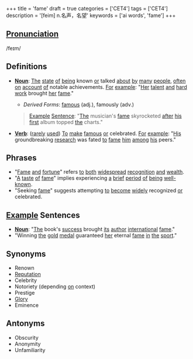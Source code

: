 +++
title = 'fame'
draft = true
categories = ['CET4']
tags = ['CET4']
description = '[feim] n.名声，名望'
keywords = ['ai words', 'fame']
+++

## [Pronunciation](/en/post/pronunciation/)
/feɪm/

## Definitions
- **[Noun](/en/post/noun/)**: [The](/en/post/the/) [state](/en/post/state/) [of](/en/post/of/) [being](/en/post/being/) known [or](/en/post/or/) talked [about](/en/post/about/) [by](/en/post/by/) [many](/en/post/many/) [people](/en/post/people/), [often](/en/post/often/) [on](/en/post/on/) [account](/en/post/account/) [of](/en/post/of/) notable achievements. [For](/en/post/for/) [example](/en/post/example/): "[Her](/en/post/her/) [talent](/en/post/talent/) [and](/en/post/and/) [hard](/en/post/hard/) [work](/en/post/work/) brought [her](/en/post/her/) [fame](/en/post/fame/)."
  - _Derived Forms_: [famous](/en/post/famous/) (adj.), famously (adv.)
  
  > [Example](/en/post/example/) [Sentence](/en/post/sentence/): "[The](/en/post/the/) musician's [fame](/en/post/fame/) skyrocketed [after](/en/post/after/) [his](/en/post/his/) [first](/en/post/first/) album topped [the](/en/post/the/) charts."

- **[Verb](/en/post/verb/)**: ([rarely](/en/post/rarely/) [used](/en/post/used/)) [To](/en/post/to/) [make](/en/post/make/) [famous](/en/post/famous/) [or](/en/post/or/) celebrated. [For](/en/post/for/) [example](/en/post/example/): "[His](/en/post/his/) groundbreaking [research](/en/post/research/) was fated [to](/en/post/to/) [fame](/en/post/fame/) [him](/en/post/him/) [among](/en/post/among/) [his](/en/post/his/) peers."

## Phrases
- "[Fame](/en/post/fame/) [and](/en/post/and/) [fortune](/en/post/fortune/)" refers [to](/en/post/to/) [both](/en/post/both/) [widespread](/en/post/widespread/) [recognition](/en/post/recognition/) [and](/en/post/and/) [wealth](/en/post/wealth/).
- "[A](/en/post/a/) [taste](/en/post/taste/) [of](/en/post/of/) [fame](/en/post/fame/)" implies experiencing [a](/en/post/a/) [brief](/en/post/brief/) [period](/en/post/period/) [of](/en/post/of/) [being](/en/post/being/) [well-known](/en/post/well-known/).
- "Seeking [fame](/en/post/fame/)" suggests attempting [to](/en/post/to/) [become](/en/post/become/) [widely](/en/post/widely/) recognized [or](/en/post/or/) celebrated.

## [Example](/en/post/example/) Sentences
- **[Noun](/en/post/noun/)**: "[The](/en/post/the/) book's [success](/en/post/success/) brought [its](/en/post/its/) [author](/en/post/author/) [international](/en/post/international/) [fame](/en/post/fame/)."
- "Winning [the](/en/post/the/) [gold](/en/post/gold/) [medal](/en/post/medal/) guaranteed [her](/en/post/her/) eternal [fame](/en/post/fame/) [in](/en/post/in/) [the](/en/post/the/) [sport](/en/post/sport/)."
  
## Synonyms
- Renown
- [Reputation](/en/post/reputation/)
- Celebrity
- Notoriety (depending [on](/en/post/on/) context)
- Prestige
- [Glory](/en/post/glory/)
- Eminence

## Antonyms
- Obscurity
- Anonymity
- Unfamiliarity
